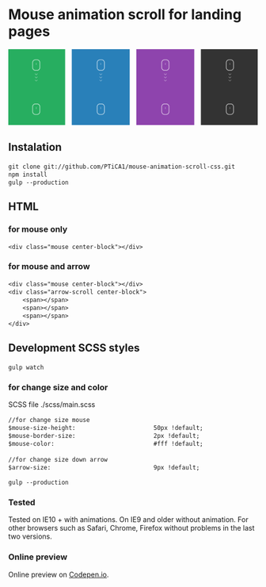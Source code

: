 # Mouse animation scroll for landing pages

![stack Overflow](https://github.com/PTiCA1/mouse-animation-scroll-css/blob/master/mouse-animation-scroll.gif)

## Instalation
```
git clone git://github.com/PTiCA1/mouse-animation-scroll-css.git
npm install
gulp --production
```
## HTML
### for mouse only
```
<div class="mouse center-block"></div>
```
### for mouse and arrow
```
<div class="mouse center-block"></div>
<div class="arrow-scroll center-block">
    <span></span>
    <span></span>
    <span></span>
</div>
```

## Development SCSS styles
```
gulp watch
```

### for change size and color
SCSS file ./scss/main.scss
```
//for change size mouse
$mouse-size-height:                      50px !default;
$mouse-border-size:                      2px !default;
$mouse-color:                            #fff !default;

//for change size down arrow
$arrow-size:                             9px !default;
```
```
gulp --production
```

### Tested
Tested on IE10 + with animations. On IE9 and older without animation.
For other browsers such as Safari, Chrome, Firefox without problems in the last two versions.

### Online preview
Online preview on [Codepen.io](http://codepen.io/PTiCA1/pen/vKxVME).

